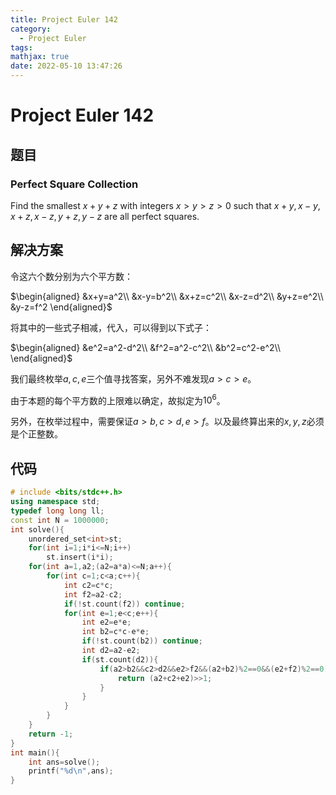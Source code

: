 ```yaml
---
title: Project Euler 142
category:
  - Project Euler
tags:
mathjax: true
date: 2022-05-10 13:47:26
---
```


<escape><!-- more --></escape>

# Project Euler 142

## 题目

### Perfect Square Collection

Find the smallest $x + y + z$ with integers $x > y > z > 0$ such that $x + y, x - y, x + z, x - z, y + z, y - z$ are all perfect squares.

## 解决方案

令这六个数分别为六个平方数：

$\begin{aligned}
&x+y=a^2\\
&x-y=b^2\\
&x+z=c^2\\
&x-z=d^2\\
&y+z=e^2\\
&y-z=f^2
\end{aligned}$

将其中的一些式子相减，代入，可以得到以下式子：

$\begin{aligned}
&e^2=a^2-d^2\\
&f^2=a^2-c^2\\
&b^2=c^2-e^2\\
\end{aligned}$

我们最终枚举$a,c,e$三个值寻找答案，另外不难发现$a>c>e$。

由于本题的每个平方数的上限难以确定，故拟定为$10^6$。

另外，在枚举过程中，需要保证$a>b,c>d,e>f$。以及最终算出来的$x,y,z$必须是个正整数。

## 代码

```C++
# include <bits/stdc++.h>
using namespace std;
typedef long long ll;
const int N = 1000000;
int solve(){
    unordered_set<int>st;
    for(int i=1;i*i<=N;i++)
        st.insert(i*i);
    for(int a=1,a2;(a2=a*a)<=N;a++){
        for(int c=1;c<a;c++){
            int c2=c*c;
            int f2=a2-c2;
            if(!st.count(f2)) continue;
            for(int e=1;e<c;e++){
                int e2=e*e;
                int b2=c*c-e*e;
                if(!st.count(b2)) continue;
                int d2=a2-e2;
                if(st.count(d2)){
                    if(a2>b2&&c2>d2&&e2>f2&&(a2+b2)%2==0&&(e2+f2)%2==0){
                        return (a2+c2+e2)>>1;
                    }
                }
            }
        }
    }
    return -1;
}
int main(){
    int ans=solve();
    printf("%d\n",ans);
}

```

